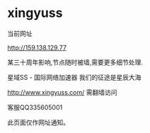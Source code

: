 # xingyuss


当前网址

http://159.138.129.77


某三十周年影响,节点随时被墙,需要更多细节处理.


星域SS - 国际网络加速器 我们的征途是星辰大海

http://www.xingyuss.com/  需翻墙访问

客服QQ335605001

此页面仅作网址通知。

